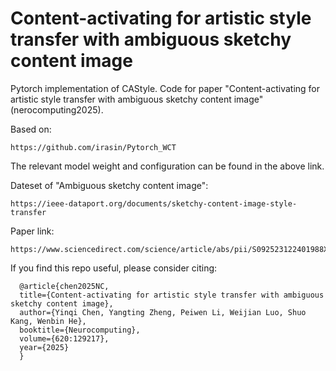 # Content-activating for artistic style transfer with ambiguous sketchy content image

Pytorch implementation of CAStyle. Code for paper "Content-activating for artistic style transfer with ambiguous sketchy content image"(nerocomputing2025).



Based on: 
```
https://github.com/irasin/Pytorch_WCT
```

The relevant model weight and configuration can be found in the above link.


Dateset of "Ambiguous sketchy content image": 
```
https://ieee-dataport.org/documents/sketchy-content-image-style-transfer
```

Paper link:
```
https://www.sciencedirect.com/science/article/abs/pii/S092523122401988X
```

If you find this repo useful, please consider citing:

```
  @article{chen2025NC,
  title={Content-activating for artistic style transfer with ambiguous sketchy content image},
  author={Yinqi Chen, Yangting Zheng, Peiwen Li, Weijian Luo, Shuo Kang, Wenbin He},
  booktitle={Neurocomputing},
  volume={620:129217},
  year={2025}
  }
```
